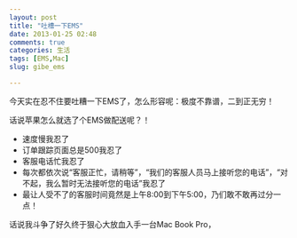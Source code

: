 ```yaml
---
layout: post
title: "吐槽一下EMS"
date: 2013-01-25 02:48
comments: true
categories: 生活
tags: [EMS,Mac]
slug: gibe_ems

---
```


今天实在忍不住要吐糟一下EMS了，怎么形容呢：极度不靠谱，二到正无穷！

话说苹果怎么就选了个EMS做配送呢？！

- 速度慢我忍了
- 订单跟踪页面总是500我忍了
- 客服电话忙我忍了
- 每次都依次说“客服正忙，请稍等”，“我们的客服人员马上接听您的电话”，“对不起，我么暂时无法接听您的电话”我忍了
- 最让人受不了的客服时间竟然是上午8:00到下午5:00，乃们敢不敢再过分一点！

<!-- more -->

话说我斗争了好久终于狠心大放血入手一台Mac Book Pro，